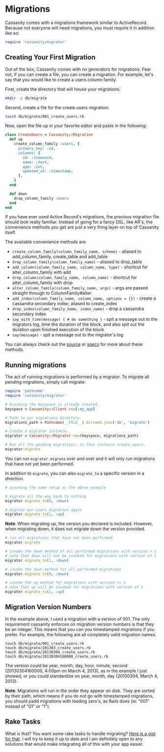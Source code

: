 # Migrations

Cassanity comes with a migrations framework similar to ActiveRecord. Because not everyone will need migrations, you must require it in addition like so:

```ruby
require 'cassanity/migrator'
```
## Creating Your First Migration

Out of the box, Cassanity comes with no generators for migrations. Fear not, if you can create a file, you can create a migration. For example, let's say that you would like to create a users column family.

First, create the directory that will house your migrations.

```bash
mkdir -p db/migrate
```

Second, create a file for the create users migration:

```bash
touch db/migrate/001_create_users.rb
```

Now, open the file up in your favorite editor and paste in the following:

```ruby
class CreateUsers < Cassanity::Migration
  def up
    create_column_family :users, {
      primary_key: :id,
      columns: {
        id: :timeuuid,
        name: :text,
        age: :int,
        updated_at: :timestamp,
      },
    }
  end

  def down
    drop_column_family :users
  end
end
```

If you have ever used Active Record's migrations, the previous migration file should look really familiar. Instead of going for a fancy DSL, like AR's, the convenience methods you get are just a very thing layer on top of Cassanity itself.

The available convenience methods are:

* `create_column_family(column_family_name, schema)` - aliased to add_column_family, create_table and add_table
* `drop_column_family(column_family_name)` - aliased to drop_table
* `add_column(column_family_name, column_name, type)` - shortcut for alter_column_family with add
* `drop_column(column_family_name, column_name)` - shortcut for alter_column_family with drop
* `alter_column_family(column_family_name, args)` - args are passed straight through to ColumnFamily#alter.
* `add_index(column_family_name, column_name, options = {})` - create a cassandra secondary index; aliased to create_index
* `drop_index(column_family_name, index_name)` - drop a cassandra secondary index
* `say_with_time(message) { # do something }` - spit a message out to the migrators log, time the duration of the block, and also spit out the duration upon finished execution of the block
* `say(message)` - spit a message out to the migrator's log

You can always check out the [source](https://github.com/jnunemaker/cassanity/blob/master/lib/cassanity/migration.rb) or [specs](https://github.com/jnunemaker/cassanity/blob/master/spec/integration/cassanity/migration_spec.rb) for more about these methods.

## Running migrations

The act of running migrations is performed by a migrator. To migrate all pending migrations, simply call migrate:

```ruby
require 'pathname'
require 'cassanity/migrator'

# Assuming the keyspace is already created.
keyspace = Cassanity::Client.new[:my_app]

# Path to our migrations directory.
migrations_path = Pathname(__FILE__).dirname.join('db', 'migrate')

# Create a migrator instance.
migrator = Cassanity::Migrator.new(keyspace, migrations_path)

# Run all the pending migrations, in this instance create_users.
migrator.migrate
```

You can run `migrator.migrate` over and over and it will only run migrations that have not yet been performed.

In addition to `migrate`, you can also `migrate_to` a specific version in a direction.

```ruby
# assuming the same setup as the above example

# migrate all the way back to nothing
migrator.migrate_to(0, :down)

# migrate our users migration again
migrator.migrate_to(1, :up)
```

**Note**: When migrating up, the version you declared is included. However, when migrating down, it does not migrate down the version provided.

```ruby
# run all migrations that have not been performed
migrator.migrate

# invoke the down method of all performed migrations with version > 1
# note that down will not be invoked for migrations with version of 1
migrator.migrate_to(1, :down)

# invoke the down method for all performed migrations
migrator.migrate_to(0, :down)

# invoke the up method for migrations with version <= 1
# note that up will be invoked for migrations with version of 1
migrator.migrate_to(1, :up)
```

## Migration Version Numbers

In the example above, I used a migration with a version of 001. The only requirement cassanity enforces on migration version numbers is that they be an integer. This means that you can you timestamped migrations if you prefer. For example, the following are all completely valid migration names.

```
touch db/migrate/001_create_users.rb
touch db/migrate/201303_create_users.rb
touch db/migrate/20130304_create_users.rb
touch db/migrate/20130304160000_create_users.rb
```

The version could be year, month, day, hour, minute, second (20130304160000, 4:00pm on March 4, 2013), as in the example I just showed, or you could standardize on year, month, day (20130304, March 4, 2013).

**Note**: Migrations will run in the order they appear on disk. They are sorted by their path, which means if you do not go with timestamped migrations, you should padd migrations with leading zero's, as Rails does (ie: "001" instead of "01" or "1").

## Rake Tasks

What is that? You want some rake tasks to handle migrating? [Here is a gist for that](https://gist.github.com/jnunemaker/5086063). I will try to keep it up to date and I am definitely open to any solutions that would make integrating all of this with your app easier.
